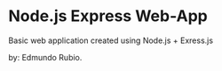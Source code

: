 # Node.js Express Web-App

Basic web application created using Node.js + Exress.js



by: Edmundo Rubio.